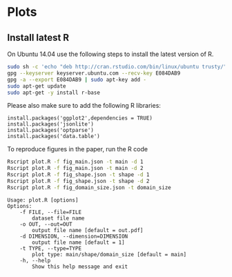 # Plots 

## Install latest R

On Ubuntu 14.04 use the following steps to install the latest version of R.

```bash
sudo sh -c 'echo "deb http://cran.rstudio.com/bin/linux/ubuntu trusty/" >> /etc/apt/sources.list'
gpg --keyserver keyserver.ubuntu.com --recv-key E084DAB9
gpg -a --export E084DAB9 | sudo apt-key add -
sudo apt-get update
sudo apt-get -y install r-base
```

Please also make sure to add the following R libraries:

```
install.packages('ggplot2',dependencies = TRUE)
install.packages('jsonlite')
install.packages('optparse')
install.packages('data.table')
```

To reproduce figures in the paper, run the R code 

```bash
Rscript plot.R -f fig_main.json -t main -d 1
Rscript plot.R -f fig_main.json -t main -d 2
Rscript plot.R -f fig_shape.json -t shape -d 1
Rscript plot.R -f fig_shape.json -t shape -d 2
Rscript plot.R -f fig_domain_size.json -t domain_size
```

```
Usage: plot.R [options]
Options:
	-f FILE, --file=FILE
		dataset file name
	-o OUT, --out=OUT
		output file name [default = out.pdf]
	-d DIMENSION, --dimension=DIMENSION
		output file name [default = 1]
	-t TYPE, --type=TYPE
		plot type: main/shape/domain_size [default = main]
	-h, --help
		Show this help message and exit
```
